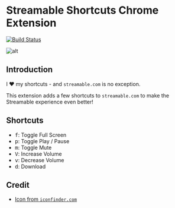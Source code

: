# Streamable Shortcuts Chrome Extension

[![Build Status](https://travis-ci.org/jaebradley/streamable-shortcuts-extension.svg?branch=master)](https://travis-ci.org/jaebradley/streamable-shortcuts-extension)

![alt](https://imgur.com/8N30b2F.png)

## Introduction

I ❤️  my shortcuts - and `streamable.com` is no exception.

This extension adds a few shortcuts to `streamable.com` to make the Streamable experience even better!

## Shortcuts

* <kbd>f</kbd>: Toggle Full Screen
* <kbd>p</kbd>: Toggle Play / Pause
* <kbd>m</kbd>: Toggle Mute
* <kbd>V</kbd>: Increase Volume
* <kbd>v</kbd>: Decrease Volume
* <kbd>d</kbd>: Download

## Credit

* [Icon from `iconfinder.com`](https://www.iconfinder.com/icons/2560355/copy_media_network_s_social_icon)
